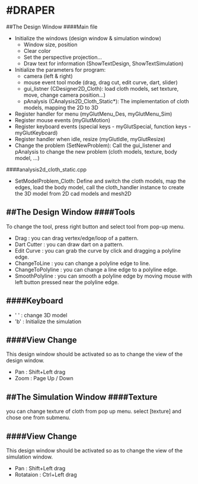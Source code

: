 #DRAPER
===================

##The Design Window
####Main file
+ Initialize the windows (design window & simulation window)
  + Window size, position
  + Clear color
  + Set the perspective projection...
  + Draw text for information (ShowTextDesign, ShowTextSimulation)
+ Initialize the parameters for program:
  + camera (left & right)
  + mouse event tool mode (drag, drag cut, edit curve, dart, slider)
  + gui_listner (CDesigner2D_Cloth): load cloth models, set texture, move, change camera position...)
  + pAnalysis (CAnalysis2D_Cloth_Static*): The implementation of cloth models, mapping the 2D to 3D 
+ Register handler for menu (myGlutMenu_Des, myGlutMenu_Sim)
+ Register mouse events (myGlutMotion)
+ Register keyboard events (special keys - myGlutSpecial, function keys - myGlutKeyboard)
+ Register handler when idle, resize (myGlutIdle, myGlutResize)
+ Change the problem (SetNewProblem): Call the gui_listener and pAnalysis to change the new problem (cloth models, texture, body model, ...)

####analysis2d_cloth_static.cpp
+ SetModelProblem_Cloth: Define and switch the cloth models, map the edges, load the body model, call the cloth_handler instance to create the 3D model from 2D cad models and mesh2D

##The Design Window
####Tools
-----
To change the tool, press right button and select tool from pop-up menu.
+ Drag : you can drag vertex/edge/loop of a pattern.
+ Dart Cutter : you can draw dart on a pattern. 
+ Edit Curve : you can grab the curve by click and dragging a polyline edge.
+ ChangeToLine : you can change a polyline edge to line.
+ ChangeToPolyline : you can change a line edge to a polyline edge.
+ SmoothPolyline : you can smooth a polyline edge by moving mouse with left button pressed near the polyline edge.

####Keyboard
------
+ ' '  : change 3D model
+ 'b'  : Initialize the simulation 

####View Change
-----------
This design window should be activated so as to change the view of the design window.
+ Pan : Shift+Left drag
+ Zoom : Page Up / Down


##The Simulation Window
####Texture
-------
you can change texture of cloth from pop up menu. select [texture] and chose one from submenu.

####View Change
------
This design window should be activated so as to change the view of the simulation window.
+ Pan : Shift+Left drag
+ Rotataion : Ctrl+Left drag
